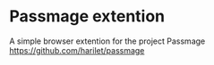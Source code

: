 # Passmage extention
A simple browser extention for the project Passmage https://github.com/harilet/passmage
